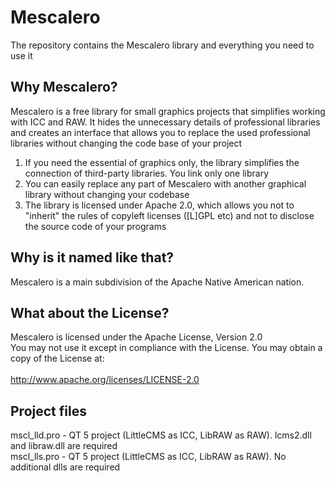 # Mescalero

The repository contains the Mescalero library and everything you need to use it

## Why Mescalero?

Mescalero is a free library for small graphics projects that simplifies working with ICC and RAW. It hides the unnecessary details of professional libraries and creates an interface that allows you to replace the used professional libraries without changing the code base of your project

1. If you need the essential of graphics only, the library simplifies the connection of third-party libraries. You link only one library<br>
2. You can easily replace any part of Mescalero with another graphical library without changing your codebase
3. The library is licensed under Apache 2.0, which allows you not to "inherit" the rules of copyleft licenses ([L]GPL etc) and not to disclose the source code of your programs

## Why is it named like that?

Mescalero is a main subdivision of the Apache Native American nation.

## What about the License?

Mescalero is licensed under the Apache License, Version 2.0<br>
You may not use it except in compliance with the License. You may obtain a copy of the License at:<br><br>
http://www.apache.org/licenses/LICENSE-2.0<br>

## Project files

mscl_lld.pro - QT 5 project (LittleCMS as ICC, LibRAW as RAW). lcms2.dll and libraw.dll are required<br>
mscl_lls.pro - QT 5 project (LittleCMS as ICC, LibRAW as RAW). No additional dlls are required
